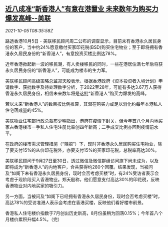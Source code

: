 <!--1633424463000-->
[近八成准“新香港人”有意在港置业 未来数年为购买力爆发高峰--美联](https://cn.reuters.com/article/hk-outlook-property-1005-tues-idCNKBS2GV0RY)
------

<div><i>2021-10-05T08:35:58Z</i></div><p>路透香港10月5日 - 美联移民顾问周二公布的调查显示，目前未有香港永久居民身份的客户，当中约24%愿意缴付买家印花税(BSD)购买住宅物业；至于即将拥有香港永久居民身份的“新香港人”，有意投资买楼比例达78%。</p><p>近年香港掀起新一波的移民潮，有人卖楼移民的同时，一些在港居住满七年后将获永久居民身份的“新香港人”，可能成为楼市的生力军。</p><p>美联移民顾问高级策略总监郑天殷表示，根据香港政府《资本投资者入境计划》申请数字、获批数字及待处理数字分析，于2022至28年，可能有多达3.67万人获得香港永久居民身份，相信未来数年将是这批“新香港人”购买力爆发的高峰。</p><p>若以未来“新香港人”的数目按比例推算，其潜在购买力或足以消化约每年本港私人住宅落成量的45%。</p><p>美联物业住宅部行政总裁布少明指出，港府在疫情下封关，但今年首八个月内地买家占香港楼市一手私人住宅注册比率创四年新高；二手成交比例亦回到疫情前水平。</p><p>在政府的楼市需求管理措施（“辣招”）下，现时非香港永久居民购买住宅物业，除了要支付15%的从价印花税外，亦要支付15%的买家印花税，总税率高达30%。</p><p>美联移民顾问于9月27日至30日，透过微信及微信群组访问旗下尚未成为，以及即将成为“新香港人”的内地客户，合共获得约280个回覆。结果发现，当被问及“如阁下未有香港永久居民身份，现时会否考虑买楼”时，有24%受访者表示会考虑于现阶段买入香港物业。郑天殷称，他们愿意支付高达30%的印花税，反映香港物业对内地买家的吸引力。</p><p>另一方面，当被问及“如阁下已经拥有香港永久居民身份，现时会否考虑买楼”时，高达78%的受访准港人表示会考虑在香港买楼，反映他们看好楼市前景。</p><p>香港私人住宅楼价指数于7月创出历史新高，8月份虽稍为回落0.15%；今年首八个月楼价累积升幅4.5%。（完）</p>
